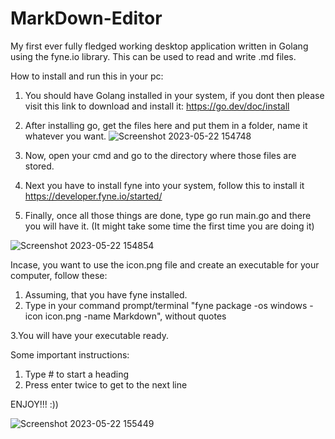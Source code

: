 # MarkDown-Editor
My first ever fully fledged working desktop application written in Golang using the fyne.io library. This can be used to read and write .md files.

How to install and run this in your pc:

1. You should have Golang installed in your system, if you dont then please visit this link to download and install it: https://go.dev/doc/install
   

2. After installing go, get the files here and put them in a folder, name it whatever you want.
  ![Screenshot 2023-05-22 154748](https://github.com/treysarkar/MarkDown-Editor/assets/114014605/090425c8-9315-4a0b-a2f6-8a8d5583d158)  
3. Now, open your cmd and go to the directory where those files are stored. 
   

4. Next you have to install fyne into your system, follow this to install it https://developer.fyne.io/started/
5. Finally, once all those things are done, type go run main.go and there you will have it. (It might take some time the first time you are doing it)

![Screenshot 2023-05-22 154854](https://github.com/treysarkar/MarkDown-Editor/assets/114014605/5eb4a769-c714-477b-b1b3-9fe20525c5fe)


Incase, you want to use the icon.png file and create an executable for your computer, follow these:

1. Assuming, that you have fyne installed.
2. Type in your command prompt/terminal "fyne package -os windows -icon icon.png -name Markdown", without quotes

3.You will have your executable ready.

Some important instructions:
1. Type # to start a heading
2. Press enter twice to get to the next line

ENJOY!!! :))

![Screenshot 2023-05-22 155449](https://github.com/treysarkar/MarkDown-Editor/assets/114014605/14448680-5d7b-4134-b43d-77975b03abb7)


